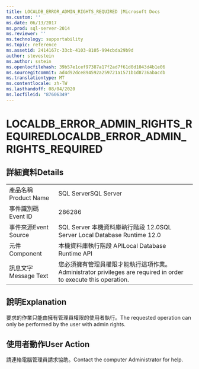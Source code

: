 ```yaml
---
title: LOCALDB_ERROR_ADMIN_RIGHTS_REQUIRED |Microsoft Docs
ms.custom: ''
ms.date: 06/13/2017
ms.prod: sql-server-2014
ms.reviewer: ''
ms.technology: supportability
ms.topic: reference
ms.assetid: 2414167c-33cb-4103-8105-994cbda29b9d
author: stevestein
ms.author: sstein
ms.openlocfilehash: 39b57e1cef97387a17f2ad7f61d0d1043d4b1e06
ms.sourcegitcommit: ad4d92dce894592a259721a1571b1d8736abacdb
ms.translationtype: MT
ms.contentlocale: zh-TW
ms.lasthandoff: 08/04/2020
ms.locfileid: "87606349"
---
```

# <a name="localdb_error_admin_rights_required"></a><span data-ttu-id="9ec9b-102">LOCALDB_ERROR_ADMIN_RIGHTS_REQUIRED</span><span class="sxs-lookup"><span data-stu-id="9ec9b-102">LOCALDB_ERROR_ADMIN_RIGHTS_REQUIRED</span></span>
    
## <a name="details"></a><span data-ttu-id="9ec9b-103">詳細資料</span><span class="sxs-lookup"><span data-stu-id="9ec9b-103">Details</span></span>  
  
|||  
|-|-|  
|<span data-ttu-id="9ec9b-104">產品名稱</span><span class="sxs-lookup"><span data-stu-id="9ec9b-104">Product Name</span></span>|<span data-ttu-id="9ec9b-105">SQL Server</span><span class="sxs-lookup"><span data-stu-id="9ec9b-105">SQL Server</span></span>|  
|<span data-ttu-id="9ec9b-106">事件識別碼</span><span class="sxs-lookup"><span data-stu-id="9ec9b-106">Event ID</span></span>|<span data-ttu-id="9ec9b-107">286</span><span class="sxs-lookup"><span data-stu-id="9ec9b-107">286</span></span>|  
|<span data-ttu-id="9ec9b-108">事件來源</span><span class="sxs-lookup"><span data-stu-id="9ec9b-108">Event Source</span></span>|<span data-ttu-id="9ec9b-109">SQL Server 本機資料庫執行階段 12.0</span><span class="sxs-lookup"><span data-stu-id="9ec9b-109">SQL Server Local Database Runtime 12.0</span></span>|  
|<span data-ttu-id="9ec9b-110">元件</span><span class="sxs-lookup"><span data-stu-id="9ec9b-110">Component</span></span>|<span data-ttu-id="9ec9b-111">本機資料庫執行階段 API</span><span class="sxs-lookup"><span data-stu-id="9ec9b-111">Local Database Runtime API</span></span>|  
|<span data-ttu-id="9ec9b-112">訊息文字</span><span class="sxs-lookup"><span data-stu-id="9ec9b-112">Message Text</span></span>|<span data-ttu-id="9ec9b-113">您必須擁有管理員權限才能執行這項作業。</span><span class="sxs-lookup"><span data-stu-id="9ec9b-113">Administrator privileges are required in order to execute this operation.</span></span>|  
  
## <a name="explanation"></a><span data-ttu-id="9ec9b-114">說明</span><span class="sxs-lookup"><span data-stu-id="9ec9b-114">Explanation</span></span>  
 <span data-ttu-id="9ec9b-115">要求的作業只能由擁有管理員權限的使用者執行。</span><span class="sxs-lookup"><span data-stu-id="9ec9b-115">The requested operation can only be performed by the user with admin rights.</span></span>  
  
## <a name="user-action"></a><span data-ttu-id="9ec9b-116">使用者動作</span><span class="sxs-lookup"><span data-stu-id="9ec9b-116">User Action</span></span>  
 <span data-ttu-id="9ec9b-117">請連絡電腦管理員請求協助。</span><span class="sxs-lookup"><span data-stu-id="9ec9b-117">Contact the computer Administrator for help.</span></span>  
  
  
